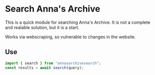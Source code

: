 # Search Anna's Archive

This is a quick module for searching Anna's Archive. It is not a complete and realable solution, but it is a start.

Works via webscraping, so vulnerable to changes in the website.

## Use

```js
import { search } from "annasarchivesearch";
const results = await search(query);
```
